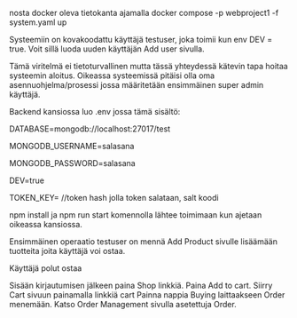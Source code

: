 
nosta docker oleva tietokanta ajamalla docker compose -p webproject1 -f system.yaml up

Systeemiin on kovakoodattu käyttäjä testuser, joka toimii kun env DEV = true. 
Voit sillä luoda uuden käyttäjän Add user sivulla. 

Tämä viritelmä ei tietoturvallinen mutta tässä yhteydessä 
kätevin tapa hoitaa systeemin aloitus. Oikeassa systeemissä pitäisi olla oma asennuohjelma/prosessi
jossa määritetään ensimmäinen super admin käyttäjä.

Backend kansiossa luo .env jossa tämä sisältö:

DATABASE=mongodb://localhost:27017/test

MONGODB_USERNAME=salasana

MONGODB_PASSWORD=salasana

DEV=true

TOKEN_KEY= //token hash jolla token salataan, salt koodi

npm install ja npm run start komennolla lähtee toimimaan kun ajetaan oikeassa kansiossa.

Ensimmäinen operaatio testuser on mennä
Add Product sivulle lisäämään tuotteita joita käyttäjä voi ostaa.

Käyttäjä polut ostaa

Sisään kirjautumisen jälkeen paina Shop linkkiä.
Paina Add to cart.
Siirry Cart sivuun painamalla linkkiä cart
Painna nappia Buying laittaakseen Order menemään.
Katso Order Management sivulla asetettuja Order.

